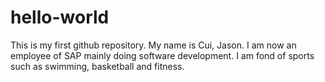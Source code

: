 # hello-world
This is my first github repository.
My name is Cui, Jason. I am now an employee of SAP mainly doing software development.
I am fond of sports such as swimming, basketball and fitness. 
